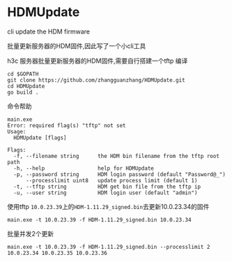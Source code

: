 # HDMUpdate
cli update the HDM firmware

批量更新服务器的HDM固件,因此写了一个小cli工具

h3c 服务器批量更新服务器的HDM固件,需要自行搭建一个tftp
编译
```
cd $GOPATH
git clone https://github.com/zhangguanzhang/HDMUpdate.git
cd HDMUpdate
go build .
```
命令帮助
```
main.exe
Error: required flag(s) "tftp" not set
Usage:
  HDMUpdate [flags]

Flags:
  -f, --filename string      the HDM bin filename from the tftp root path
  -h, --help                 help for HDMUpdate
  -p, --password string      HDM login password (default "Password@_")
      --processlimit uint8   update process limit (default 1)
  -t, --tftp string          HDM get bin file from the tftp ip
  -u, --user string          HDM login user (default "admin")
```
使用tftp `10.0.23.39`上的`HDM-1.11.29_signed.bin`去更新10.0.23.34的固件
```
main.exe -t 10.0.23.39 -f HDM-1.11.29_signed.bin 10.0.23.34
```
批量并发2个更新
```
main.exe -t 10.0.23.39 -f HDM-1.11.29_signed.bin --processlimit 2 10.0.23.34 10.0.23.35 10.0.23.36
```
